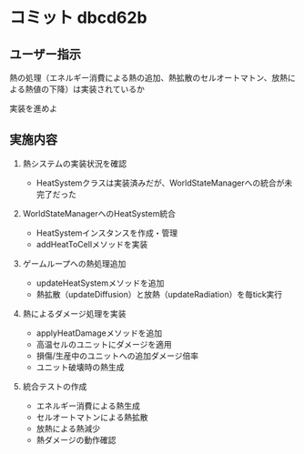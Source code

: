# コミット dbcd62b

## ユーザー指示

熱の処理（エネルギー消費による熱の追加、熱拡散のセルオートマトン、放熱による熱値の下降）は実装されているか

実装を進めよ

## 実施内容

1. 熱システムの実装状況を確認
   - HeatSystemクラスは実装済みだが、WorldStateManagerへの統合が未完了だった

2. WorldStateManagerへのHeatSystem統合
   - HeatSystemインスタンスを作成・管理
   - addHeatToCellメソッドを実装

3. ゲームループへの熱処理追加
   - updateHeatSystemメソッドを追加
   - 熱拡散（updateDiffusion）と放熱（updateRadiation）を毎tick実行

4. 熱によるダメージ処理を実装
   - applyHeatDamageメソッドを追加
   - 高温セルのユニットにダメージを適用
   - 損傷/生産中のユニットへの追加ダメージ倍率
   - ユニット破壊時の熱生成

5. 統合テストの作成
   - エネルギー消費による熱生成
   - セルオートマトンによる熱拡散
   - 放熱による熱減少
   - 熱ダメージの動作確認
